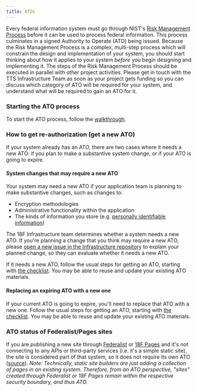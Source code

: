 ```yaml
---
title: ATOs
---
```


Every federal information system must go through NIST's [Risk Management Process](background/) before it can be used to process federal information. This process culminates in a signed Authority to Operate (ATO) being issued. Because the Risk Management Process is a complex, multi-step process which will constrain the design and implementation of your system, you should start thinking about how it applies to your system _before_ you begin designing and implementing it. The steps of the Risk Management Process should be executed in parallel with other project activities. Please get in touch with the TTS Infrastructure Team as soon as your project gets funding so you can discuss which category of ATO will be required for your system, and understand what will be required to gain an ATO for it.

### Starting the ATO process

To start the ATO process, follow the [walkthrough](walkthrough/).

### How to get re-authorization (get a new ATO)

If your system already has an ATO, there are two cases where it needs a new ATO: if you plan to make a substantive system change, or if your ATO is going to expire.

#### System changes that may require a new ATO

Your system may need a new ATO if your application team is planning to make substantive changes, such as changes to:

* Encryption methodologies
* Administrative functionality within the application
* The kinds of information you store (e.g. [personally identifiable information](../security/pii/))

The 18F Infrastructure team determines whether a system needs a new ATO. If you're planning a change that you think may require a new ATO, please [open a new issue in the Infrastructure repository](https://github.com/18F/Infrastructure/issues/new?title=ATO+re-authorization+for+%3Cproject%3E?) to explain your planned change, so they can evaluate whether it needs a new ATO.

If it needs a new ATO, follow the usual steps for getting an ATO, starting with [the checklist](checklist/). You may be able to reuse and update your existing ATO materials.

#### Replacing an expiring ATO with a new one

If your current ATO is going to expire, you'll need to replace that ATO with a new one. Follow the usual steps for getting an ATO, starting with [the checklist](checklist/). You may be able to reuse and update your existing ATO materials.

### ATO status of Federalist/Pages sites

If you are publishing a new site through [Federalist](../infrastructure/#federalist) or [18F Pages](../infrastructure/#f-pages) and it's not connecting to any APIs or third-party services (i.e. it's a simple static site), the site is considered part of that system, so it does not require its own ATO ([source](https://github.com/18F/before-you-ship/issues/95#issuecomment-174011747)). *Note: Technically, static site builders are just adding a collection of pages in an existing system. Therefore, from an ATO perspective, "sites" created through Federalist or 18F Pages remain within the respective security boundary, and thus ATO.*

